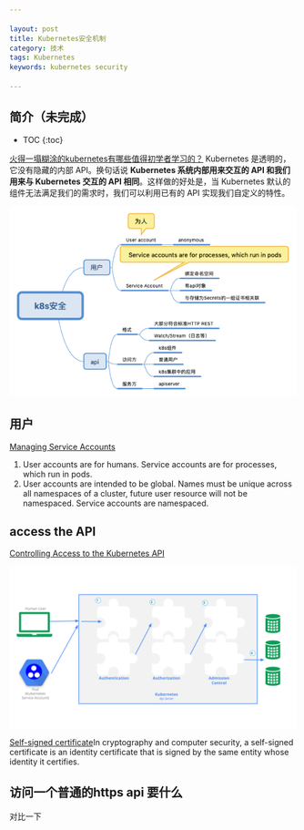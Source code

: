 ```yaml
---

layout: post
title: Kubernetes安全机制
category: 技术
tags: Kubernetes
keywords: kubernetes security

---
```


## 简介（未完成）

* TOC
{:toc}

[火得一塌糊涂的kubernetes有哪些值得初学者学习的？](https://mp.weixin.qq.com/s/iI5vpK5bVkKmdbf9sbAGWw) Kubernetes 是透明的，它没有隐藏的内部 API。换句话说 **Kubernetes 系统内部用来交互的 API 和我们用来与 Kubernetes 交互的 API 相同**。这样做的好处是，当 Kubernetes 默认的组件无法满足我们的需求时，我们可以利用已有的 API 实现我们自定义的特性。

![](/public/upload/kubernetes/k8s_security.png)


## 用户

[Managing Service Accounts](https://kubernetes.io/docs/reference/access-authn-authz/service-accounts-admin/)

1. User accounts are for humans. Service accounts are for processes, which run in pods.
2. User accounts are intended to be global. Names must be unique across all namespaces of a cluster, future user resource will not be namespaced. Service accounts are namespaced.




## access the API 

[Controlling Access to the Kubernetes API](https://kubernetes.io/docs/reference/access-authn-authz/controlling-access/)

![](/public/upload/kubernetes/k8s_api_access_control.svg)



[Self-signed certificate](https://en.wikipedia.org/wiki/Self-signed_certificate)In cryptography and computer security, a self-signed certificate is an identity certificate that is signed by the same entity whose identity it certifies. 

## 访问一个普通的https api 要什么

对比一下
